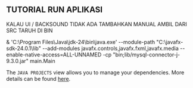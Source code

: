 ## TUTORIAL RUN APLIKASI

KALAU UI / BACKSOUND TIDAK ADA TAMBAHKAN MANUAL AMBIL DARI SRC TARUH DI BIN



& 'C:\Program Files\Java\jdk-24\bin\java.exe' --module-path "C:\javafx-sdk-24.0.1\lib" --add-modules javafx.controls,javafx.fxml,javafx.media --enable-native-access=ALL-UNNAMED -cp "bin;lib/mysql-connector-j-9.3.0.jar" main.Main



The `JAVA PROJECTS` view allows you to manage your dependencies. More details can be found [here](https://github.com/microsoft/vscode-java-dependency#manage-dependencies).
